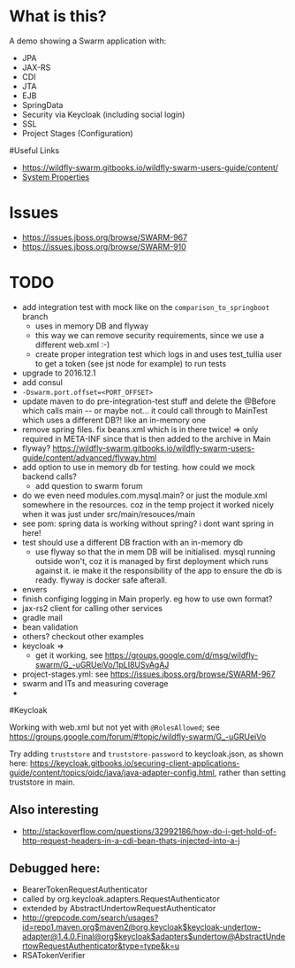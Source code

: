 # What is this?

A demo showing a Swarm application with:

- JPA
- JAX-RS
- CDI
- JTA
- EJB
- SpringData
- Security via Keycloak (including social login)
- SSL
- Project Stages (Configuration)

#Useful Links

- https://wildfly-swarm.gitbooks.io/wildfly-swarm-users-guide/content/
- [System Properties](https://wildfly-swarm.gitbooks.io/wildfly-swarm-users-guide/content/configuration_properties.html)

# Issues

- https://issues.jboss.org/browse/SWARM-967
- https://issues.jboss.org/browse/SWARM-910

# TODO

- add integration test with mock like on the `comparison_to_springboot` branch
  - uses in memory DB and flyway
  - this way we can remove security requirements, since we use a different web.xml :-)
  - create proper integration test which logs in and uses test_tullia user to get a token (see jst node for example) to run tests
- upgrade to 2016.12.1
- add consul
- `-Dswarm.port.offset=<PORT_OFFSET>`
- update maven to do pre-integration-test stuff and delete the @Before which calls main
  -- or maybe not... it could call through to MainTest which uses a different DB?! like an in-memory one
- remove spring files. fix beans.xml which is in there twice! => only required in META-INF since that is then added to the archive in Main
- flyway? https://wildfly-swarm.gitbooks.io/wildfly-swarm-users-guide/content/advanced/flyway.html
- add option to use in memory db for testing. how could we mock backend calls?
  - add question to swarm forum
- do we even need modules.com.mysql.main? or just the module.xml somewhere in the resources. coz in the temp project it worked nicely when it was just under src/main/resouces/main
- see pom: spring data is working without spring? i dont want spring in here!
- test should use a different DB fraction with an in-memory db
  - use flyway so that the in mem DB will be initialised. mysql running outside won't, coz it is managed by first deployment which runs against it. ie make it the responsibility of the app to ensure the db is ready. flyway is docker safe afterall.
- envers
- finish configing logging in Main properly. eg how to use own format?
- jax-rs2 client for calling other services
- gradle mail
- bean validation
- others? checkout other examples
- keycloak => 
  - get it working, see https://groups.google.com/d/msg/wildfly-swarm/G_-uGRUeiVo/1pLI8USvAgAJ
- project-stages.yml: see https://issues.jboss.org/browse/SWARM-967
- swarm and ITs and measuring coverage
-




#Keycloak

Working with web.xml but not yet with `@RolesAllowed`; see https://groups.google.com/forum/#!topic/wildfly-swarm/G_-uGRUeiVo

Try adding `truststore` and `truststore-password` to keycloak.json, as shown here: https://keycloak.gitbooks.io/securing-client-applications-guide/content/topics/oidc/java/java-adapter-config.html, rather than setting truststore in main.

## Also interesting

- http://stackoverflow.com/questions/32992186/how-do-i-get-hold-of-http-request-headers-in-a-cdi-bean-thats-injected-into-a-j

## Debugged here:

- BearerTokenRequestAuthenticator
- called by org.keycloak.adapters.RequestAuthenticator
- extended by AbstractUndertowRequestAuthenticator
- http://grepcode.com/search/usages?id=repo1.maven.org$maven2@org.keycloak$keycloak-undertow-adapter@1.4.0.Final@org$keycloak$adapters$undertow@AbstractUndertowRequestAuthenticator&type=type&k=u
- RSATokenVerifier

